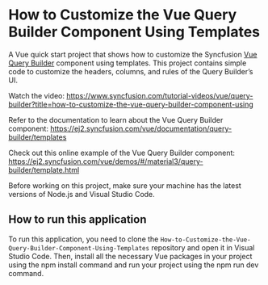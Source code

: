 # How to Customize the Vue Query Builder Component Using Templates

A Vue quick start project that shows how to customize the Syncfusion [Vue Query Builder](https://www.syncfusion.com/vue-components/vue-query-builder?utm_source=github&utm_medium=listing&utm_campaign=tutorial-videos-vue-query-builder-templates-sample) component using templates. This project contains simple code to customize the headers, columns, and rules of the Query Builder’s UI.

Watch the video: https://www.syncfusion.com/tutorial-videos/vue/query-builder?title=how-to-customize-the-vue-query-builder-component-using

Refer to the documentation to learn about the Vue Query Builder component: https://ej2.syncfusion.com/vue/documentation/query-builder/templates  

Check out this online example of the Vue Query Builder component: https://ej2.syncfusion.com/vue/demos/#/material3/query-builder/template.html

Before working on this project, make sure your machine has the latest versions of Node.js and Visual Studio Code.

## How to run this application
To run this application, you need to clone the `How-to-Customize-the-Vue-Query-Builder-Component-Using-Templates` repository and open it in Visual Studio Code. Then, install all the necessary Vue packages in your project using the npm install command and run your project using the npm run dev command.
